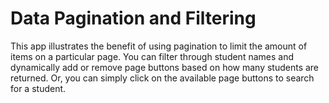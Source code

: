 # Data Pagination and Filtering

This app illustrates the benefit of using pagination to limit the amount of items on a particular page.  You can filter through student names and dynamically add or remove page buttons based on how many students are returned. Or, you can simply click on the available page buttons to search for a student. 
